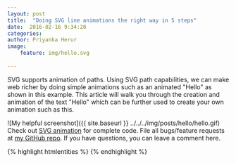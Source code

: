 ```yaml
---
layout: post
title:  "Doing SVG line animations the right way in 5 steps"
date:  2016-02-16 9:34:20
categories: 
author: Priyanka Herur
image: 
    feature: img/hello.svg
    
---
```


SVG supports animation of paths. Using SVG path capabilities, we can make web richer by doing simple animations such as an animated "Hello" as shown in this example. This article will walk you through the creation and animation of the text "Hello" which can be further used to create your own animation such as this.

![My helpful screenshot]({{ site.baseurl }} ../../../img/posts/hello/hello.gif)
Check out [SVG animation][animation] for complete code. File all bugs/feature requests at [my GitHub repo][priyanka-gh]. If you have questions, you can leave a comment here.

{% highlight htmlentities %}
 <animate  dur="1s" id="animatemypath"
            repeatCount="1" 
            attributeName="d" 
            keyTimes="0;.5;1"
            keySplines=".42,0,.6,1; 0,0,0.3,0.6;"
            calcMode="spline" 
            begin="click"
            values=" ... "
           />
{% endhighlight %}

[animation]:   http://priyanka-herur.github.io/SVG-Animation-Samples/line%20drawing-hello/index.html
[priyanka-gh]:  https://github.com/priyanka-herur/
[variable-width-w3c]:  https://www.w3.org/Graphics/SVG/WG/wiki/Proposals/Variable_width_stroke
